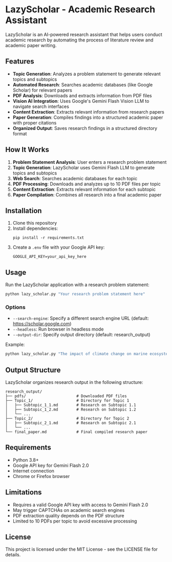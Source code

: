 # LazyScholar - Academic Research Assistant

LazyScholar is an AI-powered research assistant that helps users conduct academic research by automating the process of literature review and academic paper writing.

## Features

- **Topic Generation**: Analyzes a problem statement to generate relevant topics and subtopics
- **Automated Research**: Searches academic databases (like Google Scholar) for relevant papers
- **PDF Analysis**: Downloads and extracts information from PDF files
- **Vision AI Integration**: Uses Google's Gemini Flash Vision LLM to navigate search interfaces
- **Content Extraction**: Extracts relevant information from research papers
- **Paper Generation**: Compiles findings into a structured academic paper with proper citations
- **Organized Output**: Saves research findings in a structured directory format

## How It Works

1. **Problem Statement Analysis**: User enters a research problem statement
2. **Topic Generation**: LazyScholar uses Gemini Flash LLM to generate topics and subtopics
3. **Web Search**: Searches academic databases for each topic
4. **PDF Processing**: Downloads and analyzes up to 10 PDF files per topic
5. **Content Extraction**: Extracts relevant information for each subtopic
6. **Paper Compilation**: Combines all research into a final academic paper

## Installation

1. Clone this repository
2. Install dependencies:
   ```
   pip install -r requirements.txt
   ```
3. Create a `.env` file with your Google API key:
   ```
   GOOGLE_API_KEY=your_api_key_here
   ```

## Usage

Run the LazyScholar application with a research problem statement:

```bash
python lazy_scholar.py "Your research problem statement here"
```

### Options

- `--search-engine`: Specify a different search engine URL (default: https://scholar.google.com)
- `--headless`: Run browser in headless mode
- `--output-dir`: Specify output directory (default: research_output)

Example:

```bash
python lazy_scholar.py "The impact of climate change on marine ecosystems" --output-dir climate_research
```

## Output Structure

LazyScholar organizes research output in the following structure:

```
research_output/
├── pdfs/                      # Downloaded PDF files
├── Topic_1/                   # Directory for Topic 1
│   ├── Subtopic_1_1.md        # Research on Subtopic 1.1
│   ├── Subtopic_1_2.md        # Research on Subtopic 1.2
│   └── ...
├── Topic_2/                   # Directory for Topic 2
│   ├── Subtopic_2_1.md        # Research on Subtopic 2.1
│   └── ...
└── final_paper.md             # Final compiled research paper
```

## Requirements

- Python 3.8+
- Google API key for Gemini Flash 2.0
- Internet connection
- Chrome or Firefox browser

## Limitations

- Requires a valid Google API key with access to Gemini Flash 2.0
- May trigger CAPTCHAs on academic search engines
- PDF extraction quality depends on the PDF structure
- Limited to 10 PDFs per topic to avoid excessive processing

## License

This project is licensed under the MIT License - see the LICENSE file for details.
